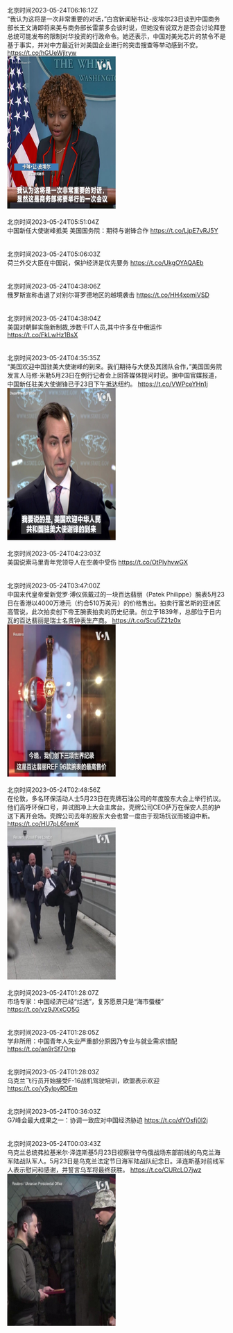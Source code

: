 北京时间2023-05-24T06:16:12Z<br>“我认为这将是一次非常重要的对话，”白宫新闻秘书让-皮埃尔23日谈到中国商务部长王文涛即将来美与商务部长雷蒙多会谈时说，但她没有说双方是否会讨论拜登总统可能发布的限制对华投资的行政命令。她还表示，中国对美光芯片的禁令不是基于事实，并对中方最近针对美国企业进行的突击搜查等举动感到不安。 https://t.co/hGUeWjlryw<br><img src='/temp/video/2023/u-Month-5/b-Day-24/VOAChinese/1661133955532193797_0.jpg' width='250' height='350'><br><br>北京时间2023-05-24T05:51:04Z<br>中国新任大使谢峰抵美 美国国务院：期待与谢锋合作 https://t.co/LjpE7vRJ5Y<br><br><br>北京时间2023-05-24T05:06:03Z<br>荷兰外交大臣在中国说，保护经济是优先要务 https://t.co/UkgOYAQAEb<br><br><br>北京时间2023-05-24T04:38:06Z<br>俄罗斯宣称击退了对别尔哥罗德地区的越境袭击 https://t.co/HH4xpmiVSD<br><br><br>北京时间2023-05-24T04:38:04Z<br>美国对朝鲜实施新制裁,涉数千IT人员,其中许多在中俄运作 https://t.co/FkLwHz1BsX<br><br><br>北京时间2023-05-24T04:35:35Z<br>“美国欢迎中国驻美大使谢峰的到来。我们期待与大使及其团队合作，”美国国务院发言人马修·米勒5月23日在例行记者会上回答媒体提问时说。据中国官媒报道，中国新任驻美大使谢锋已于23日下午抵达纽约。 https://t.co/VWPceYHn1j<br><img src='/temp/video/2023/u-Month-5/b-Day-24/VOAChinese/1661108635710152704_0.jpg' width='250' height='350'><br><br>北京时间2023-05-24T04:23:03Z<br>美国说索马里青年党领导人在空袭中受伤 https://t.co/OtPlyhvwGX<br><br><br>北京时间2023-05-24T03:47:00Z<br>中国末代皇帝爱新觉罗‧溥仪佩戴过的一块百达翡丽（Patek Philippe）腕表5月23日在香港以4000万港元（约合510万美元）的价格售出。拍卖行富艺斯的亚洲区高管说，此次拍卖创下帝王腕表拍卖的历史纪录。创立于1839年，总部位于日内瓦的百达翡丽是瑞士名贵钟表生产商。 https://t.co/Scu5Z21z0x<br><img src='/temp/video/2023/u-Month-5/b-Day-24/VOAChinese/1661096410308132866_0.jpg' width='250' height='350'><br><br>北京时间2023-05-24T02:48:56Z<br>在伦敦，多名环保活动人士5月23日在壳牌石油公司的年度股东大会上举行抗议。他们高呼环保口号，并试图冲上大会主席台。壳牌公司CEO萨万在保安人员的护送下离开会场。壳牌公司去年的股东大会也曾一度由于现场抗议而被迫中断。 https://t.co/HU7pL6femK<br><img src='/temp/video/2023/u-Month-5/b-Day-24/VOAChinese/1661081795406774290_0.jpg' width='250' height='350'><br><br>北京时间2023-05-24T01:28:07Z<br>市场专家：中国经济已经“烂透”，复苏愿景只是“海市蜃楼” https://t.co/vz9JXxCO5G<br><br><br>北京时间2023-05-24T01:28:05Z<br>学非所用：中国青年人失业严重部分原因乃专业与就业需求错配 https://t.co/an9rSf7Onp<br><br><br>北京时间2023-05-24T01:28:03Z<br>乌克兰飞行员开始接受F-16战机驾驶培训，欧盟表示欢迎 https://t.co/ySylpyRDEm<br><br><br>北京时间2023-05-24T00:36:03Z<br>G7峰会最大成果之一：协调一致应对中国经济胁迫 https://t.co/dYOsfj0I2j<br><br><br>北京时间2023-05-24T00:03:43Z<br>乌克兰总统弗拉基米尔·泽连斯基5月23日视察驻守乌俄战场东部前线的乌克兰海军陆战队军人。5月23日是乌克兰法定节日海军陆战队纪念日。泽连斯基对前线军人表示慰问和感谢，并誓言乌军将最终获胜。 https://t.co/CURcLO7jwz<br><img src='/temp/video/2023/u-Month-5/b-Day-24/VOAChinese/1661040217090818049_0.jpg' width='250' height='350'><br><br>